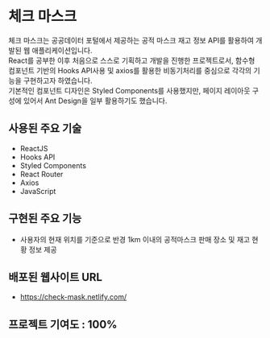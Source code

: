 # 체크 마스크

체크 마스크는 공공데이터 포털에서 제공하는 공적 마스크 재고 정보 API를 활용하여 개발된 웹 애플리케이션입니다.<br>
React를 공부한 이후 처음으로 스스로 기획하고 개발을 진행한 프로젝트로서, 함수형 컴포넌트 기반의 Hooks API사용 및 axios를 활용한 비동기처리를 중심으로 각각의 기능을 구현하고자 하였습니다.<br>
기본적인 컴포넌트 디자인은 Styled Components를 사용했지만, 페이지 레이아웃 구성에 있어서 Ant Design을 일부 활용하기도 했습니다.

## 사용된 주요 기술

- ReactJS
- Hooks API
- Styled Components
- React Router
- Axios
- JavaScript

## 구현된 주요 기능

- 사용자의 현재 위치를 기준으로 반경 1km 이내의 공적마스크 판매 장소 및 재고 현황 정보 제공

## 배포된 웹사이트 URL

- https://check-mask.netlify.com/

## 프로젝트 기여도 : 100%
